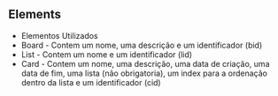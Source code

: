 ## Elements
 * Elementos Utilizados
  * Board - Contem um nome, uma descrição e um identificador (bid)
  * List - Contem um nome e um identificador (lid)
  * Card - Contem um nome, uma descrição, uma data de criação, uma data de fim, uma lista (não obrigatoria), um index para a ordenação dentro da lista e um identificador (cid)
